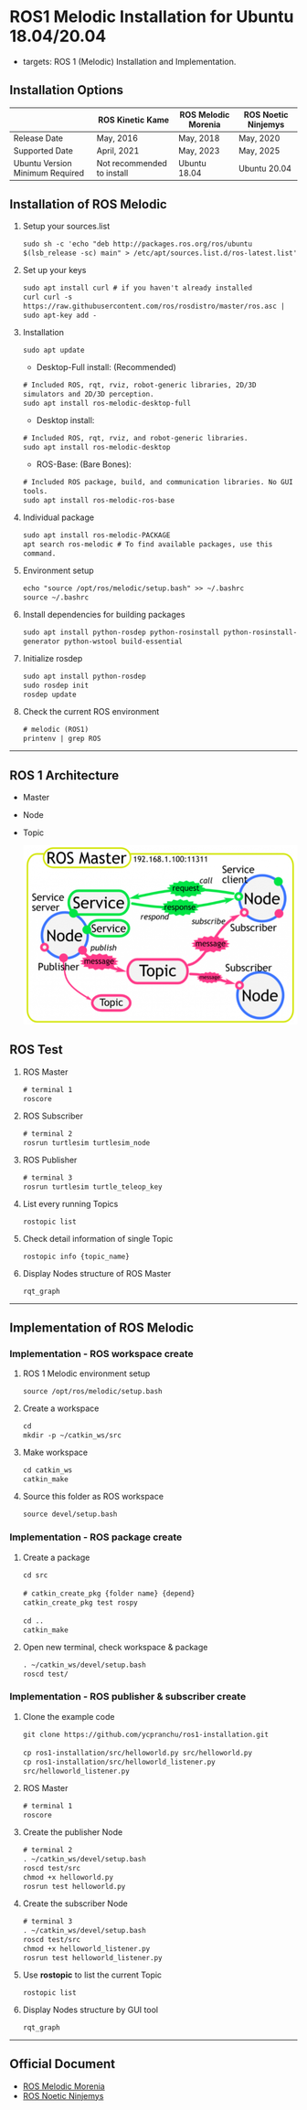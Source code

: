 # ROS1 Melodic Installation for Ubuntu 18.04/20.04

- targets: ROS 1 (Melodic) Installation and Implementation.

Installation Options
---

| | ROS Kinetic Kame | ROS Melodic Morenia | ROS Noetic Ninjemys |
| ---- | ---- | ---- | ---- |
| Release Date | May, 2016 | May, 2018 | May, 2020 |
| Supported Date | April, 2021 | May, 2023 | May, 2025 |
| Ubuntu Version Minimum Required | Not recommended to install | Ubuntu 18.04 | Ubuntu 20.04 |


Installation of ROS Melodic
---

1. Setup your sources.list

    ```bash=
    sudo sh -c 'echo "deb http://packages.ros.org/ros/ubuntu $(lsb_release -sc) main" > /etc/apt/sources.list.d/ros-latest.list'
    ```

2. Set up your keys

    ```bash=
    sudo apt install curl # if you haven't already installed 
    curl curl -s https://raw.githubusercontent.com/ros/rosdistro/master/ros.asc | sudo apt-key add -
    ```

3. Installation

    ```bash=
    sudo apt update
    ```

    - Desktop-Full install: (Recommended)

    ```bash=
    # Included ROS, rqt, rviz, robot-generic libraries, 2D/3D simulators and 2D/3D perception.
    sudo apt install ros-melodic-desktop-full
    ```

    - Desktop install:

    ```bash=
    # Included ROS, rqt, rviz, and robot-generic libraries.
    sudo apt install ros-melodic-desktop
    ```

    - ROS-Base: (Bare Bones):

    ```bash=
    # Included ROS package, build, and communication libraries. No GUI tools.
    sudo apt install ros-melodic-ros-base
    ```

4. Individual package

    ```bash=
    sudo apt install ros-melodic-PACKAGE
    apt search ros-melodic # To find available packages, use this command.
    ```

5. Environment setup

    ```bash=
    echo "source /opt/ros/melodic/setup.bash" >> ~/.bashrc
    source ~/.bashrc
    ```

6. Install dependencies for building packages

    ```bash=
    sudo apt install python-rosdep python-rosinstall python-rosinstall-generator python-wstool build-essential
    ```

7. Initialize rosdep

    ```bash=
    sudo apt install python-rosdep
    sudo rosdep init
    rosdep update
    ```

8. Check the current ROS environment

    ```bash=
    # melodic (ROS1)
    printenv | grep ROS
    ```

---

ROS 1 Architecture
---

- Master
- Node
- Topic

    ![](ROS_structure.png)

ROS Test
---

1. ROS Master

    ```bash=
    # terminal 1
    roscore 
    ```

2. ROS Subscriber

    ```bash=
    # terminal 2
    rosrun turtlesim turtlesim_node 
    ```

3. ROS Publisher

    ```bash=
    # terminal 3
    rosrun turtlesim turtle_teleop_key 
    ```

4. List every running Topics

    ```bash=
    rostopic list
    ```

5. Check detail information of single Topic

    ```bash=
    rostopic info {topic_name}
    ```

6. Display Nodes structure of ROS Master 

    ```bash=
    rqt_graph
    ```

---

Implementation of ROS Melodic
---

### Implementation - ROS workspace create

1. ROS 1 Melodic environment setup

    ```bash=
    source /opt/ros/melodic/setup.bash
    ```

2. Create a workspace

    ```bash=
    cd
    mkdir -p ~/catkin_ws/src
    ```

3. Make workspace

    ```bash=
    cd catkin_ws
    catkin_make
    ```

4. Source this folder as ROS workspace

    ```bash=
    source devel/setup.bash
    ```

### Implementation - ROS package create

1. Create a package

    ```bash=
    cd src

    # catkin_create_pkg {folder name} {depend}
    catkin_create_pkg test rospy

    cd ..
    catkin_make
    ```

2. Open new terminal, check workspace & package

    ```bash=
    . ~/catkin_ws/devel/setup.bash
    roscd test/
    ```

### Implementation - ROS publisher & subscriber create

1. Clone the example code

    ```bash=
    git clone https://github.com/ycpranchu/ros1-installation.git

    cp ros1-installation/src/helloworld.py src/helloworld.py
    cp ros1-installation/src/helloworld_listener.py src/helloworld_listener.py
    ```

2. ROS Master

    ```bash=
    # terminal 1
    roscore 
    ```

3. Create the publisher Node

    ```bash=
    # terminal 2
    . ~/catkin_ws/devel/setup.bash
    roscd test/src
    chmod +x helloworld.py
    rosrun test helloworld.py
    ```

4. Create the subscriber Node

    ```bash=
    # terminal 3
    . ~/catkin_ws/devel/setup.bash
    roscd test/src
    chmod +x helloworld_listener.py
    rosrun test helloworld_listener.py
    ```

5. Use **rostopic** to list the current Topic

    ```bash=
    rostopic list
    ```

6. Display Nodes structure by GUI tool

    ```bash=
    rqt_graph
    ```

---

Official Document
---

- [ROS Melodic Morenia](http://wiki.ros.org/melodic)
- [ROS Noetic Ninjemys](http://wiki.ros.org/noetic)